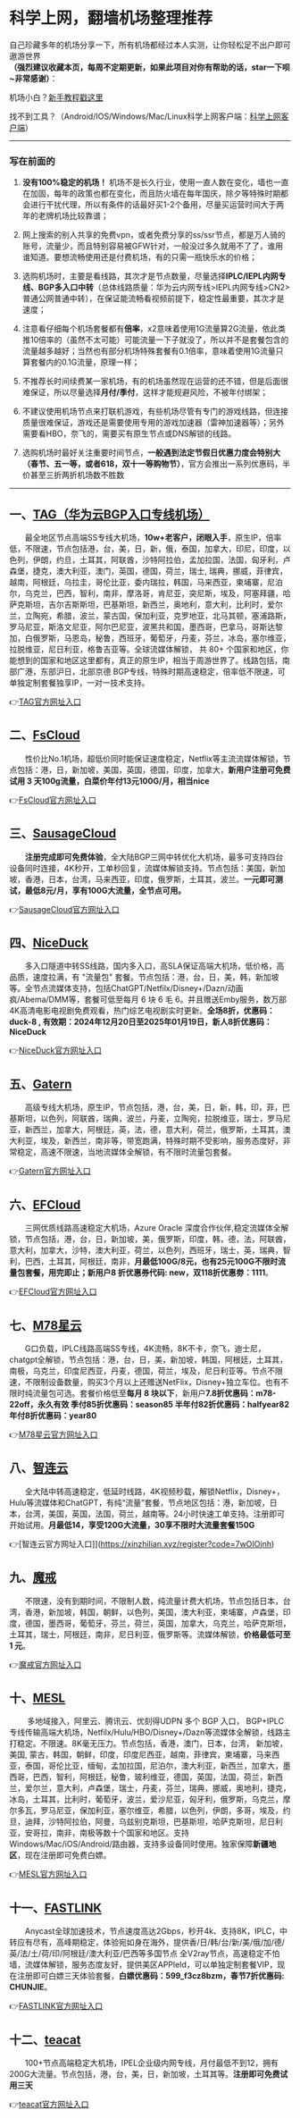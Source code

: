 # 科学上网，翻墙机场整理推荐

自己珍藏多年的机场分享一下，所有机场都经过本人实测，让你轻松足不出户即可遨游世界   
**（强烈建议收藏本页，每周不定期更新，如果此项目对你有帮助的话，star一下呗~非常感谢）**：

机场小白？[新手教程戳这里](https://github.com/Ghost-Clocker/V2raySSSSRShare/tree/main/%E6%96%B0%E6%89%8B%E4%BD%BF%E7%94%A8%E6%95%99%E7%A8%8B)

找不到工具？（Android/IOS/Windows/Mac/Linux科学上网客户端：[科学上网客户端](https://github.com/Ghost-Clocker/V2raySSSSRShare/blob/main/%E7%A7%91%E5%AD%A6%E4%B8%8A%E7%BD%91%E5%AE%A2%E6%88%B7%E7%AB%AF%EF%BC%8C%E9%9C%80%E8%A6%81%E8%87%AA%E5%8F%96.md)）

------
### 写在前面的
1. **没有100%稳定的机场！** 机场不是长久行业，使用一直人数在变化，墙也一直在加固，每年的政策也都在变化，而且防火墙在每年国庆，除夕等特殊时期都会进行干扰代理，所以有条件的话最好买1-2个备用，尽量买运营时间大于两年的老牌机场比较靠谱；
 
2. 网上搜索的别人共享的免费vpn，或者免费分享的ss/ssr节点，都是万人骑的账号，流量少，而且特别容易被GFW针对，一般没过多久就用不了了，谁用谁知道。要想流畅使用还是付费机场，有的只需一瓶快乐水的价格；

3. 选购机场时，主要是看线路，其次才是节点数量，尽量选择**IPLC/IEPL内网专线、BGP多入口中转**（总体线路质量：华为云内网专线>IEPL内网专线>CN2>普通公网普通中转），在保证能流畅看视频前提下，稳定性最重要，其次才是速度；

4. 注意看仔细每个机场套餐都有**倍率**，x2意味着使用1G流量算2G流量，依此类推10倍率的（虽然不太可能）可能流量一下子就没了，所以并不是套餐包含的流量越多越好；当然也有部分机场特殊套餐有0.1倍率，意味着使用1G流量只算套餐内的0.1G流量，原理一样；

5. 不推荐长时间续费某一家机场，有的机场虽然现在运营的还不错，但是后面很难保证，所以尽量选择**月付/季付**，这样才能规避风险，不被年付绑架；

6. 不建议使用机场节点来打联机游戏，有些机场尽管有专门的游戏线路，但连接质量很难保证，游戏还是需要使用专用的游戏加速器（雷神加速器等）；另外需要看HBO，奈飞的，需要买有原生节点或DNS解锁的线路。

7. 选购机场时最好关注重要时间节点，**一般遇到法定节假日优惠力度会特别大（春节、五一等，或者618，双十一等购物节）**，官方会推出一系列优惠码，半价甚至三折两折机场数不胜数

------

## 一、[TAG（华为云BGP入口专线机场）](https://tagss.pro/#/auth/uymBgx8S)

&emsp;&emsp;最全地区节点高端SS专线大机场，**10w+老客户，闭眼入手**，原生IP，倍率低，不限速，节点包括港，台，美，日，新，俄，泰国，加拿大，印尼，印度，以色列，伊朗，约旦，土耳其，阿联酋，沙特阿拉伯，孟加拉国，法国，匈牙利，卢森堡，捷克，澳大利亚，澳门，英国，德国，荷兰，瑞士, 瑞典，挪威，菲律宾，越南，阿根廷，乌拉圭，哥伦比亚，委内瑞拉，韩国，马来西亚，柬埔寨，尼泊尔，乌克兰，巴西，智利，南非，摩洛哥，肯尼亚，突尼斯，埃及，阿塞拜疆，哈萨克斯坦，吉尔吉斯斯坦，巴基斯坦，新西兰，奥地利，意大利，比利时，爱尔兰，立陶宛，希腊，波兰，蒙古国，保加利亚，克罗地亚，北马其顿，塞浦路斯，罗马尼亚，斯洛文尼亚，阿尔巴尼亚，波黑共和国，墨西哥，巴拿马，哥斯达黎加，白俄罗斯，马恩岛，秘鲁，西班牙，葡萄牙，丹麦，芬兰，冰岛，塞尔维亚，拉脱维亚，尼日利亚，格鲁吉亚等。全球流媒体解锁， 共 80+ 个国家和地区，你能想到的国家和地区这里都有，真正的原生IP，相当于周游世界了。线路包括，南部广港，东部沪日，北部京德 BGP专线，特殊时期高速稳定，倍率低不限速，可单独定制套餐独享IP，一对一技术支持。

👉[TAG官方网址入口](https://tagss.pro/#/auth/uymBgx8S)


## 二、[FsCloud](https://dash.996cloud.top/#/register?code=rsFPPHnq)

&emsp;&emsp;性价比No.1机场，超低价同时能保证速度稳定，Netflix等主流流媒体解锁，节点包括：港，日，新加坡，美国，英国，德国，印度，加拿大，**新用户注册可免费试用 3 天100g流量，白菜价年付13元100G/月，相当nice**

👉[FsCloud官方网址入口](https://dash.996cloud.top/#/register?code=rsFPPHnq)


## 三、[SausageCloud](https://reborn.kaochang.ltd/#/register?code=dx2i5cif)

&emsp;&emsp;**注册完成即可免费体验**，全大陆BGP三网中转优化大机场，最多可支持四台设备同时连接，4K秒开，工单秒回复，流媒体解锁支持。节点包括：美国，新加坡，香港，日本，台湾，马来西亚，印度，俄罗斯，土耳其，波兰。**一元即可测试，最低8元/月，享有100G大流量，全节点可用。**

👉[SausageCloud官方网址入口](https://reborn.kaochang.ltd/#/register?code=dx2i5cif)


## 四、[NiceDuck](https://my.niceduck.io/register?code=g1axG9Gs)

&emsp;&emsp;多入口隧道中转SS线路，国内多入口，高SLA保证高端大机场，低价格，高品质，速度拉满，有 "流量包" 套餐。节点包括：港，台，日，美，韩，新加坡等。全节点流媒体支持，包括ChatGPT/Netfilx/Disney+/Dazn/动画疯/Abema/DMM等，套餐可低至每月 6 块 6 毛 6。并且赠送Emby服务，数万部4K高清电影电视剧免费观看，热门综艺电视剧实时更新。**全场8折，优惠码：duck-8 , 有效期：2024年12月20日至2025年01月19日，新人8折优惠码：NiceDuck**

👉[NiceDuck官方网址入口](https://my.niceduck.io/register?code=g1axG9Gs)


## 五、[Gatern](https://shuttle.gt-in.com/aff.php?aff=2437)

&emsp;&emsp;高级专线大机场，原生IP，节点包括，港，台，美，日，新，韩，印，菲，巴基斯坦，以色列，阿联酋，瑞典，波兰，丹麦，立陶宛，拉脱维亚，瑞士，罗马尼亚，新西兰，加拿大，阿根廷，英，法，德，意大利，荷兰，俄罗斯，土耳其，澳大利亚，埃及，新西兰，南非等，带宽跑满，特殊时期不受影响，服务态度好，非常稳定，高速不限速，当地流媒体全解锁，有不限时流量包套餐。

👉[Gatern官方网址入口](https://shuttle.gt-all.com/aff.php?aff=2437)


## 六、[EFCloud](https://inv.easyfastcloud.com/#/register?code=kte30YEi)

&emsp;&emsp;三网优质线路高速稳定大机场，Azure Oracle 深度合作伙伴,稳定流媒体全解锁，节点包括，港，台，日，新加坡，美，俄罗斯，印度，韩，德，法，阿联酋，意大利，加拿大，沙特，澳大利亚，荷兰，以色列，西班牙，瑞士，英，瑞典，智利，巴西，土耳其，阿根廷，南非，**月最低100G/8元，也有25元100G不限时流量包套餐，用完即止；新用户8 折优惠券代码: new，双118折优惠劵：1111**。

👉[EFCloud官方网址入口](https://inv.easyfastcloud.com/#/register?code=kte30YEi)


## 七、[M78星云](https://m78.at/#/register?code=FBpboMz4)

&emsp;&emsp;G口负载，IPLC线路高端SS专线，4K流畅，8K不卡，奈飞，迪士尼，chatgpt全解锁，节点包括：港，台，日，美，新加坡，韩国，阿根廷，土耳其，南极，乌克兰，印度尼西亚，丹麦，德国，荷兰，埃及，尼日利亚等。节点不限速，不限制设备数量，购买3个月以上还赠送NetFlix，Disney+独立车位。也有不限时纯流量包可选。套餐价格低至**每月 8 块以下**，新用户**7.8折优惠码：m78-22off，永久有效 季付85折优惠码：season85 半年付82折优惠码：halfyear82 年付8折优惠码：year80**

👉[M78星云官方网址入口](https://m78.at/#/register?code=FBpboMz4)


## 八、[智连云](https://xinzhilian.xyz/register?code=7wOIOjnh)

&emsp;&emsp;全大陆中转高速稳定，低延时线路，4K视频秒载，解锁Netflix，Disney+，Hulu等流媒体和ChatGPT，有纯“流量”套餐，节点地区包括：港，新加坡，日本，台湾，美国，英国，法国，荷兰，越南等。24小时快速工单支持。注册即可开始试用。**月最低14，享受120G大流量，30享不限时大流量套餐150G**

👉[智连云官方网址入口]](https://xinzhilian.xyz/register?code=7wOIOjnh)


## 九、[魔戒](https://mojie.co/register?aff=kaPXUS5U)

&emsp;&emsp;不限速，没有到期时间，不限制人数，纯流量计费大机场，节点包括日本，台湾，香港，新加坡，韩国，朝鲜，以色列，美国，澳大利亚，柬埔寨，卢森堡，印度，德国，墨西哥，葡萄牙，芬兰，荷兰，英国，加拿大，乌克兰，哈萨克斯坦，土耳其，瑞士，阿根廷，南非，尼日利亚，俄罗斯等。流媒体解锁，**价格最低可至 1 元**。

👉[魔戒官方网址入口](https://mojie.co/register?aff=kaPXUS5U)


## 十、[MESL](https://in.mesl.cloud/#/register?code=hRteYPbP)

&emsp;&emsp; 多地域接入，阿里云、腾讯云、优刻得UDPN 多个 BGP 入口， BGP+IPLC专线传输高端大机场，Netfilx/Hulu/HBO/Disney+/Dazn等流媒体全解锁，线路主打稳定。不限速。8K毫无压力。节点包括，香港，澳门，日本，台湾， 新加坡，美国, 蒙古，韩国，朝鲜，印度，印度尼西亚，越南，菲律宾，柬埔寨，马来西亚，泰国，哥伦比亚，缅甸，孟加拉国，尼泊尔，澳大利亚，新西兰，加拿大，墨西哥，巴西，智利，阿根廷，秘鲁，玻利维亚，德国，英国，法国，荷兰，新西兰，爱尔兰，意大利，卢森堡，瑞士，丹麦，芬兰，瑞典，挪威，奥地利，捷克，冰岛，土耳其，比利时，葡萄牙，波兰，爱沙尼亚，匈牙利，俄罗斯，乌克兰，摩尔多瓦，罗马尼亚，保加利亚，塞尔维亚，希腊，以色列，伊朗，多哥，埃及，约旦，迪拜，沙特阿拉伯，阿曼，乌兹别克斯坦，巴基斯坦，哈萨克斯坦，尼日利亚，安哥拉，南非，南极等数十个国家和地区。支持Windows/Mac/iOS/Android/路由器，支持多设备同时使用。独家保障**新疆地区**，现在注册即可免费白嫖。

👉[MESL官方网址入口](https://in.mesl.cloud/#/register?code=hRteYPbP)


## 十一、[FASTLINK](https://flafflnk01.flaff9.cc/auth/register?code=dzyz)

&emsp;&emsp;Anycast全球加速技术，节点速度高达2Gbps，秒开4k、支持8K，IPLC，中转应有尽有，高峰期稳定，体验宛如身在海外，提供香/日/韩/台/新/美/俄/加/德/英/法/土/荷/印/阿根廷/澳大利亚/巴西等多国节点 全V2ray节点，高速稳定不怕墙，流媒体解锁，服务态度友好，提供美区APPleId，可以单独定制套餐VIP，现在注册即可白嫖三天体验套餐，**白嫖优惠码：599_f3cz8bzm，春节7折优惠码: CHUNJIE**。

👉[FASTLINK官方网址入口](https://flafflnk01.flaff9.cc/auth/register?code=dzyz)


## 十二、[teacat](https://teacat.cloud/#/register?code=H3L7bmCz)

&emsp;&emsp;100+节点高端稳定大机场，IPEL企业级内网专线，月付最低不到12，拥有200G大流量。节点包括，港，台，美，日，新加坡，土耳其等。**注册即可免费试用三天**

👉[teacat官方网址入口](https://teacat.cloud/#/register?code=H3L7bmCz)  



